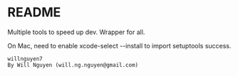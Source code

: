 # README #

Multiple tools to speed up dev.
Wrapper for all.


On Mac, need to enable 
    xcode-select --install          to import setuptools success.


    willnguyen7
    By Will Nguyen (will.ng.nguyen@gmail.com)